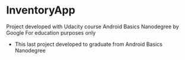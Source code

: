 # InventoryApp
Project developed with Udacity course Android Basics Nanodegree by Google For education purposes only
- This last project developed to graduate from Android Basics Nanodegree
